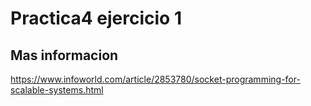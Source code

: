 # Practica4 ejercicio 1

## Mas informacion

https://www.infoworld.com/article/2853780/socket-programming-for-scalable-systems.html


